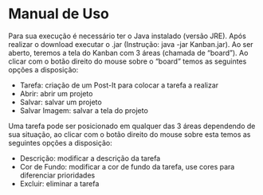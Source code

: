 # Manual de Uso

Para sua execução é necessário ter o Java instalado (versão JRE). Após realizar o download executar o .jar (Instrução: java -jar Kanban.jar). Ao ser aberto, teremos a tela do Kanban com 3 áreas (chamada de “board”). Ao clicar com o botão direito do mouse sobre o “board” temos as seguintes opções a disposição:

* Tarefa: criação de um Post-It para colocar a tarefa a realizar
* Abrir: abrir um projeto
* Salvar: salvar um projeto
* Salvar Imagem: salvar a tela do projeto

Uma tarefa pode ser posicionado em qualquer das 3 áreas dependendo de sua situação, ao clicar com o botão direito do mouse sobre esta temos as seguintes opções a disposição:

* Descrição: modificar a descrição da tarefa
* Cor de Fundo: modificar a cor de fundo da tarefa, use cores para diferenciar prioridades
* Excluir: eliminar a tarefa